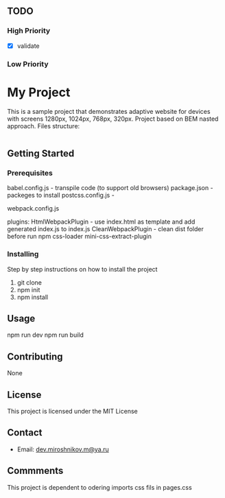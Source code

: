 ## TODO

### High Priority

- [x] validate

### Low Priority

# My Project

This is a sample project that demonstrates adaptive website for devices with screens 1280px, 1024px, 768px, 320px.
Project based on BEM nasted approach.
Files structure:

```

```

## Getting Started

### Prerequisites

babel.config.js - transpile code (to support old browsers)
package.json - packeges to install
postcss.config.js -

webpack.config.js

plugins:
HtmlWebpackPlugin - use index.html as template and add generated index.js to index.js
CleanWebpackPlugin - clean dist folder before run npm
css-loader
mini-css-extract-plugin

### Installing

Step by step instructions on how to install the project

1. git clone
2. npm init
3. npm install

## Usage

npm run dev
npm run build

## Contributing

None

## License

This project is licensed under the MIT License

## Contact

- Email: dev.miroshnikov.m@ya.ru

## Commments

This project is dependent to odering imports css fils in pages.css
